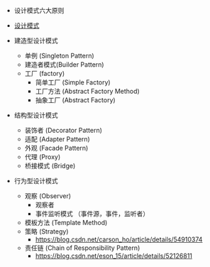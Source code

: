 - 设计模式六大原则

- [设计模式](http://design-patterns.readthedocs.io/zh_CN/latest/creational_patterns/simple_factory.html)

- 建造型设计模式
  - 单例 (Singleton Pattern)
  - 建造者模式(Builder Pattern)
  - 工厂 (factory)
    - 简单工厂 (Simple Factory)
    - 工厂方法 (Abstract Factory Method)
    - 抽象工厂 (Abstract Factory)

- 结构型设计模式
  - 装饰者 (Decorator Pattern)
  - 适配 (Adapter Pattern)
  - 外观 (Facade Pattern)
  - 代理 (Proxy)
  - 桥接模式 (Bridge)


- 行为型设计模式
  - 观察 (Observer)
    - 观察者 
    - 事件监听模式 （事件源，事件，监听者）
  - 模板方法 (Template Method)
  - 策略 (Strategy)
    - https://blog.csdn.net/carson_ho/article/details/54910374
  - 责任链 (Chain of Responsibility Pattern)
    - https://blog.csdn.net/eson_15/article/details/52126811










